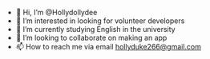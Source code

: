 - 👋 Hi, I’m @Hollydollydee
- 👀 I’m interested in looking for volunteer developers
- 🌱 I’m currently studying English in the university
- 💞️ I’m looking to collaborate on making an app
- 📫 How to reach me via email hollyduke266@gmail.com

<!---
Hollydollydee/Hollydollydee is a ✨ special ✨ repository because its `README.md` (this file) appears on your GitHub profile.
You can click the Preview link to take a look at your changes.
--->
